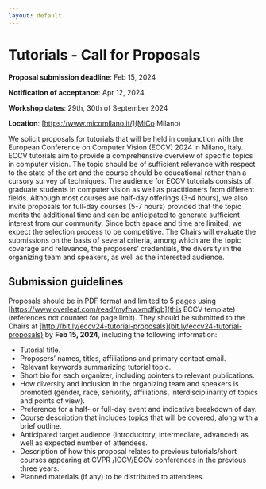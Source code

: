 ```yaml
---
layout: default
---
```


# Tutorials - Call for Proposals


**Proposal submission deadline**: Feb 15, 2024

**Notification of acceptance**: Apr 12, 2024

**Workshop dates**: 29th, 30th of September 2024

**Location**: [https://www.micomilano.it/](MiCo Milano)


We solicit proposals for tutorials that will be held in conjunction with the European Conference on Computer Vision (ECCV) 2024 in Milano, Italy. ECCV tutorials aim to provide a comprehensive overview of specific topics in computer vision. The topic should be of sufficient relevance with respect to the state of the art and the course should be educational rather than a cursory survey of techniques. The audience for ECCV tutorials consists of graduate students in computer vision as well as practitioners from different fields. Although most courses are half-day offerings (3-4 hours), we also invite proposals for full-day courses (5-7 hours) provided that the topic merits the additional time and can be anticipated to generate sufficient interest from our community. Since both space and time are limited, we expect the selection process to be competitive. The Chairs will evaluate the submissions on the basis of several criteria, among which are the topic coverage and relevance, the proposers’ credentials, the diversity in the organizing team and speakers, as well as the interested audience.

## Submission guidelines

Proposals should be in PDF format and limited to 5 pages using [https://www.overleaf.com/read/myfhwxmdfjgb](this ECCV template) (references not counted for page limit). They should be submitted to the Chairs at [http://bit.ly/eccv24-tutorial-proposals](bit.ly/eccv24-tutorial-proposals) by **Feb 15, 2024**, including the following information:


 * Tutorial title.
 * Proposers’ names, titles, affiliations and primary contact email.
 * Relevant keywords summarizing tutorial topic.
 * Short bio for each organizer, including pointers to relevant publications.
 * How diversity and inclusion in the organizing team and speakers is promoted (gender, race, seniority, affiliations, interdisciplinarity of topics and points of view). 
 * Preference for a half- or full-day event and indicative breakdown of day.
 * Course description that includes topics that will be covered, along with a brief outline.
 * Anticipated target audience (introductory, intermediate, advanced) as well as expected number of attendees.
 * Description of how this proposal relates to previous tutorials/short courses appearing at CVPR /ICCV/ECCV conferences in the previous three years.
 * Planned materials (if any) to be distributed to attendees.
